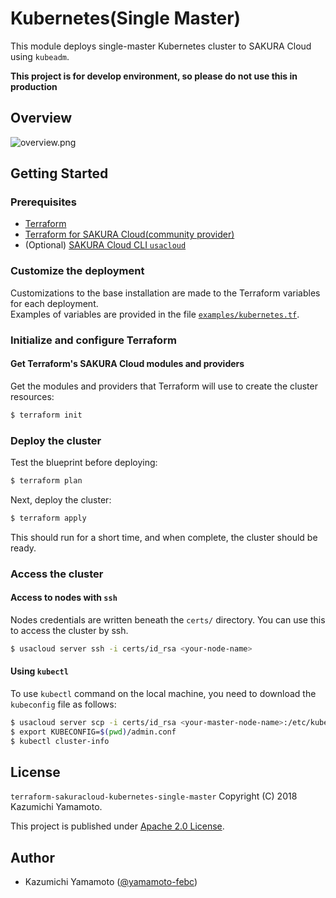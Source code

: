 # Kubernetes(Single Master)

This module deploys single-master Kubernetes cluster to SAKURA Cloud using `kubeadm`.  

**This project is for develop environment, so please do not use this in production**

## Overview

![overview.png](https://raw.githubusercontent.com/sacloud/terraform-sakuracloud-kubernetes-single-master/master/images/overview.png)

## Getting Started

### Prerequisites

- [Terraform](https://terraform.io)
- [Terraform for SAKURA Cloud(community provider)](https://github.com/sacloud/terraform-provider-sakuracloud)
- (Optional) [SAKURA Cloud CLI `usacloud`](https://github.com/sacloud/usacloud)

### Customize the deployment

Customizations to the base installation are made to the Terraform variables for each deployment.  
Examples of variables are provided in the file [`examples/kubernetes.tf`](https://github.com/sacloud/terraform-sakuracloud-kubernetes-single-master/blob/master/examples/kubernetes.tf).

### Initialize and configure Terraform

#### Get Terraform's SAKURA Cloud modules and providers

Get the modules and providers that Terraform will use to create the cluster resources:

```bash
$ terraform init
```

### Deploy the cluster

Test the blueprint before deploying:

```bash
$ terraform plan
```

Next, deploy the cluster:

```bash
$ terraform apply
```

This should run for a short time, and when complete, the cluster should be ready.

### Access the cluster

#### Access to nodes with `ssh`

Nodes credentials are written beneath the `certs/` directory.
You can use this to access the cluster by ssh.

```bash
$ usacloud server ssh -i certs/id_rsa <your-node-name>
```

#### Using `kubectl`

To use `kubectl` command on the local machine, you need to download the `kubeconfig` file as follows:

```bash
$ usacloud server scp -i certs/id_rsa <your-master-node-name>:/etc/kubernetes/admin.conf ./admin.conf
$ export KUBECONFIG=$(pwd)/admin.conf
$ kubectl cluster-info
```

## License

 `terraform-sakuracloud-kubernetes-single-master` Copyright (C) 2018 Kazumichi Yamamoto.

  This project is published under [Apache 2.0 License](https://github.com/sacloud/terraform-sakuracloud-kubernetes-single-master/blob/master/LICENSE.txt).
  
## Author

  * Kazumichi Yamamoto ([@yamamoto-febc](https://github.com/yamamoto-febc))